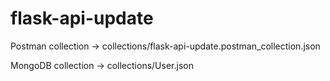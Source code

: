 # flask-api-update

Postman collection -> collections/flask-api-update.postman_collection.json

MongoDB collection -> collections/User.json
 
